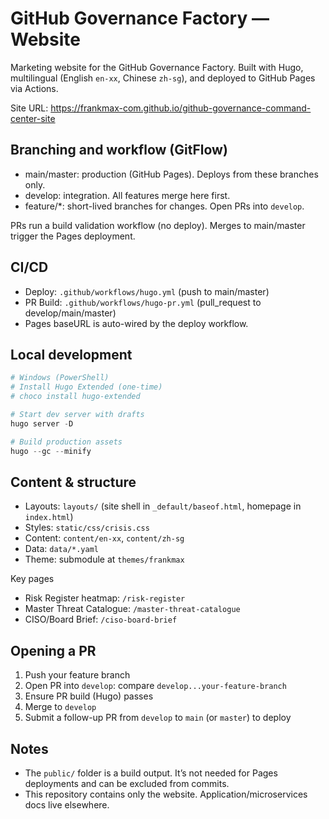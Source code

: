# GitHub Governance Factory — Website

Marketing website for the GitHub Governance Factory. Built with Hugo, multilingual (English `en-xx`, Chinese `zh-sg`), and deployed to GitHub Pages via Actions.

Site URL: https://frankmax-com.github.io/github-governance-command-center-site

## Branching and workflow (GitFlow)
- main/master: production (GitHub Pages). Deploys from these branches only.
- develop: integration. All features merge here first.
- feature/*: short-lived branches for changes. Open PRs into `develop`.

PRs run a build validation workflow (no deploy). Merges to main/master trigger the Pages deployment.

## CI/CD
- Deploy: `.github/workflows/hugo.yml` (push to main/master)
- PR Build: `.github/workflows/hugo-pr.yml` (pull_request to develop/main/master)
- Pages baseURL is auto-wired by the deploy workflow.

## Local development
```powershell
# Windows (PowerShell)
# Install Hugo Extended (one-time)
# choco install hugo-extended

# Start dev server with drafts
hugo server -D

# Build production assets
hugo --gc --minify
```

## Content & structure
- Layouts: `layouts/` (site shell in `_default/baseof.html`, homepage in `index.html`)
- Styles: `static/css/crisis.css`
- Content: `content/en-xx`, `content/zh-sg`
- Data: `data/*.yaml`
- Theme: submodule at `themes/frankmax`

Key pages
- Risk Register heatmap: `/risk-register`
- Master Threat Catalogue: `/master-threat-catalogue`
- CISO/Board Brief: `/ciso-board-brief`

## Opening a PR
1) Push your feature branch
2) Open PR into `develop`: compare `develop...your-feature-branch`
3) Ensure PR build (Hugo) passes
4) Merge to `develop`
5) Submit a follow-up PR from `develop` to `main` (or `master`) to deploy

## Notes
- The `public/` folder is a build output. It’s not needed for Pages deployments and can be excluded from commits.
- This repository contains only the website. Application/microservices docs live elsewhere.
